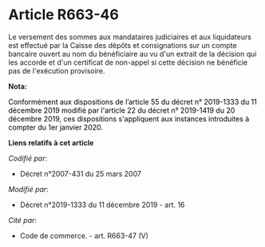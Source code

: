# Article R663-46

Le versement des sommes aux mandataires judiciaires et aux liquidateurs est effectué par la Caisse des dépôts et
consignations sur un compte bancaire ouvert au nom du bénéficiaire au vu d'un extrait de la décision qui les accorde et d'un
certificat de non-appel si cette décision ne bénéficie pas de l'exécution provisoire.

**Nota:**

<font color="black">Conformément aux dispositions de l’article 55 du décret n° 2019-1333 du 11 décembre 2019 modifié </font>
  <font color="black">par l'article 22 du décret n° 2019-1419 du 20 décembre 2019, ces dispositions s'appliquent aux
instances introduites à compter du 1er janvier 2020. </font>

**Liens relatifs à cet article**

_Codifié par_:

  - Décret n°2007-431 du 25 mars 2007

_Modifié par_:

  - Décret n°2019-1333 du 11 décembre 2019 - art. 16

_Cité par_:

  - Code de commerce. - art. R663-47 (V)
